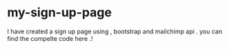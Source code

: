 # my-sign-up-page
I have created a sign up page using , bootstrap and mailchimp api .
you can find the compelte code here .!
